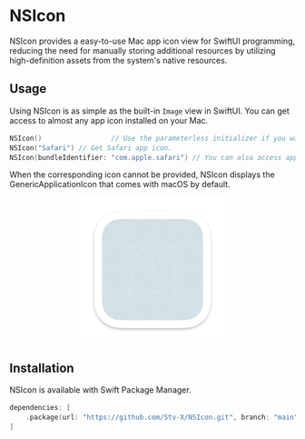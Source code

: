 # NSIcon

NSIcon provides a easy-to-use Mac app icon view for SwiftUI programming, reducing the need for manually storing additional resources by utilizing high-definition assets from the system's native resources.

## Usage

Using NSIcon is as simple as the built-in `Image` view in SwiftUI.
You can get access to almost any app icon installed on your Mac.

```swift
NSIcon() 				 // Use the parameterless initializer if you want to access the icon of your app itself.
NSIcon("Safari") // Get Safari app icon.
NSIcon(bundleIdentifier: "com.apple.safari") // You can also access app icon through the App's Bundle Identifier.
```

When the corresponding icon cannot be provided, NSIcon displays the GenericApplicationIcon that comes with macOS by default.

<p align="center">
<img src="https://github.com/Stv-X/NSIcon/blob/main/Sources/NSIcon/Resources/GenericAppIcon.png" 
alt="GenericApplicationIcon" width="256"/>
</p>


## Installation

NSIcon is available with Swift Package Manager.

```swift
dependencies: [
    .package(url: "https://github.com/Stv-X/NSIcon.git", branch: "main")
]
```
